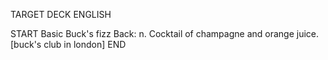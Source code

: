 TARGET DECK
ENGLISH

START
Basic
Buck's fizz
Back: n. Cocktail of champagne and orange juice. [buck's club in london]
END
